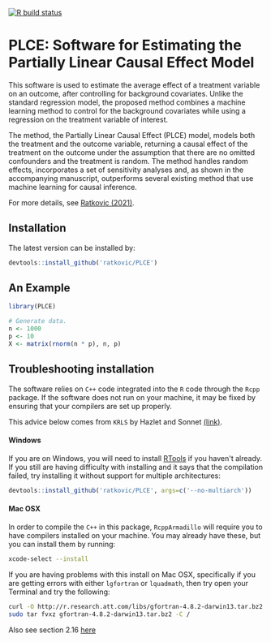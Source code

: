 <!-- badges: start -->
[![R build status](https://github.com/ratkovic/PLCE/workflows/R-CMD-check/badge.svg)](https://github.com/ratkovic/PLCE/actions)
<!-- badges: end -->

# PLCE: Software for Estimating the Partially Linear Causal Effect Model

This software is used to estimate the average effect of a treatment variable on an outcome, after controlling for background covariates.  Unlike the standard regression model, the proposed method combines a machine learning method to control for the background covariates while using a regression on the treatment variable of interest.  

The method, the Partially Linear Causal Effect (PLCE) model, models both the treatment and the outcome variable, returning a causal effect of the treatment on the outcome under the assumption that there are no omitted confounders and the treatment is random. The method handles random effects, incorporates a set of sensitivity analyses and, as shown in the accompanying manuscript, outperforms several existing method that use machine learning for causal inference.

For more details, see  [Ratkovic (2021)](https://scholar.princeton.edu/sites/default/files/plce_round3.pdf).


## Installation 

The latest version can be installed by:
```R
devtools::install_github('ratkovic/PLCE')
```


## An Example


```R
library(PLCE)

# Generate data.
n <- 1000
p <- 10
X <- matrix(rnorm(n * p), n, p)

```

## Troubleshooting installation

The software relies on `C++` code integrated into the `R` code through the `Rcpp` package.  If the software does not run on your machine, it may be fixed by ensuring that your compilers are set up properly.

This advice below comes from `KRLS` by Hazlet and Sonnet [(link)](https://github.com/lukesonnet/KRLS).

#### Windows
If you are on Windows, you will need to install [RTools](https://cran.r-project.org/bin/windows/Rtools/) if you haven't already. If you still are having difficulty with installing and it says that the compilation failed, try installing it without support for multiple architectures:
```R
devtools::install_github('ratkovic/PLCE', args=c('--no-multiarch'))
```

#### Mac OSX

In order to compile the `C++` in this package, `RcppArmadillo` will require you to have compilers installed on your machine. You may already have these, but you can install them by running:

```bash
xcode-select --install
```

If you are having problems with this install on Mac OSX, specifically if you are getting errors with either `lgfortran` or `lquadmath`, then try open your Terminal and try the following:

```bash
curl -O http://r.research.att.com/libs/gfortran-4.8.2-darwin13.tar.bz2
sudo tar fvxz gfortran-4.8.2-darwin13.tar.bz2 -C /
```

Also see section 2.16 [here](http://dirk.eddelbuettel.com/code/rcpp/Rcpp-FAQ.pdf)
